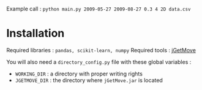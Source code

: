 Example call : `python main.py 2009-05-27 2009-08-27 0.3 4 2D data.csv`

# Installation

Required libraries : `pandas, scikit-learn, numpy`
Required tools : [jGetMove](https://github.com/jGetMove/jGetMove/)

You will also need a `directory_config.py` file with these global variables :

* `WORKING_DIR` : a directory with proper writing rights
* `JGETMOVE_DIR` : the directory where `jGetMove.jar` is located

